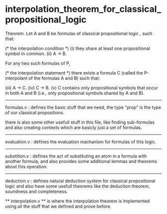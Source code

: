 # interpolation_theorem_for_classical_propositional_logic


Theorem. Let A and B be formulas of classical propositional logic , such that:

(* the interpolation condition *)
(i) they share at least one propositional symbol in common.
(ii) A -> B.

For any two such formulas of P,

(* the interpolation statement *)
there exists a formula C (called the P-interpolant of the formulas A and B) such that:

(iii) A -> C.
(iv) C -> B.
(v) C contains only propositional symbols that occur in both A and B (i.e., only propositional symbols shared by A and B).




------------
formulas.v :
defines the basic stuff that we need,
the type "prop" is the type of our classical propositions.

there is also some other usefull stuff in this file, like finding sub-formulas and also creating contexts which are basicly just a set of formulas.


------------
evaluation.v :
defines the evaluation machanism for formulas of this logic.


------------
substition.v :
defines the act of substituting an atom in a formula with another formula, and also provides some additional lemmas and theorems about this operation.


------------
deduction.v :
defines natural deduction system for classical propositional logic and also have some usefull theorems like the deduction theorem, soundness and completeness.


** interpolation.v **
is where the interpolation theorem is implemented using all the stuff that we defined and prove before.
